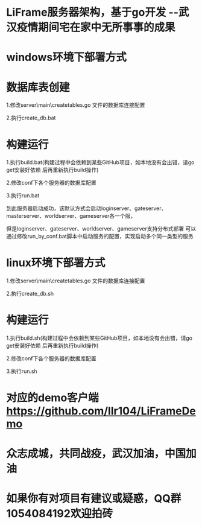 # LiFrame服务器架构，基于go开发 --武汉疫情期间宅在家中无所事事的成果

# windows环境下部署方式
# 数据库表创建
1.修改server\main\createtables.go 文件的数据库连接配置

2.执行create_db.bat

# 构建运行
1.执行build.bat(构建过程中会依赖到某些GitHub项目，如本地没有会出错，请go get安装好依赖 后再重新执行build操作)

2.修改conf下各个服务器的数据库配置

3.执行run.bat

到此服务器启动成功，该默认方式会启动loginserver、gateserver、masterserver、worldserver、gameserver各一个服，

但是loginserver、gateserver、worldserver、gameserver支持分布式部署
可以通过修改run_by_conf.bat脚本中启动服务的配置，实现启动多个同一类型的服务



# linux环境下部署方式
1.修改server\main\createtables.go 文件的数据库连接配置

2.执行create_db.sh

# 构建运行
1.执行build.sh(构建过程中会依赖到某些GitHub项目，如本地没有会出错，请go get安装好依赖 后再重新执行build操作)

2.修改conf下各个服务器的数据库配置

3.执行run.sh

# 对应的demo客户端 https://github.com/llr104/LiFrameDemo
# 众志成城，共同战疫，武汉加油，中国加油
# 如果你有对项目有建议或疑惑，QQ群1054084192欢迎拍砖